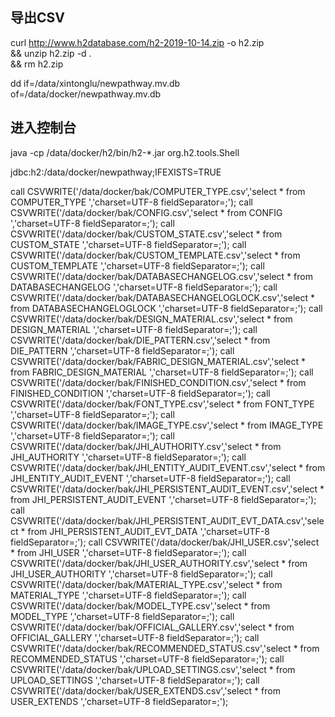 ## 导出CSV

curl http://www.h2database.com/h2-2019-10-14.zip -o h2.zip \
&& unzip h2.zip -d . \
&& rm h2.zip

dd if=/data/xintonglu/newpathway.mv.db of=/data/docker/newpathway.mv.db

## 进入控制台

java -cp /data/docker/h2/bin/h2-*.jar org.h2.tools.Shell

jdbc:h2:/data/docker/newpathway;IFEXISTS=TRUE

call CSVWRITE('/data/docker/bak/COMPUTER_TYPE.csv','select * from COMPUTER_TYPE ','charset=UTF-8 fieldSeparator=;');
call CSVWRITE('/data/docker/bak/CONFIG.csv','select * from CONFIG ','charset=UTF-8 fieldSeparator=;');
call CSVWRITE('/data/docker/bak/CUSTOM_STATE.csv','select * from CUSTOM_STATE ','charset=UTF-8 fieldSeparator=;');
call CSVWRITE('/data/docker/bak/CUSTOM_TEMPLATE.csv','select * from CUSTOM_TEMPLATE ','charset=UTF-8 fieldSeparator=;');
call CSVWRITE('/data/docker/bak/DATABASECHANGELOG.csv','select * from DATABASECHANGELOG ','charset=UTF-8 fieldSeparator=;');
call CSVWRITE('/data/docker/bak/DATABASECHANGELOGLOCK.csv','select * from DATABASECHANGELOGLOCK ','charset=UTF-8 fieldSeparator=;');
call CSVWRITE('/data/docker/bak/DESIGN_MATERIAL.csv','select * from DESIGN_MATERIAL ','charset=UTF-8 fieldSeparator=;');
call CSVWRITE('/data/docker/bak/DIE_PATTERN.csv','select * from DIE_PATTERN ','charset=UTF-8 fieldSeparator=;');
call CSVWRITE('/data/docker/bak/FABRIC_DESIGN_MATERIAL.csv','select * from FABRIC_DESIGN_MATERIAL ','charset=UTF-8 fieldSeparator=;');
call CSVWRITE('/data/docker/bak/FINISHED_CONDITION.csv','select * from FINISHED_CONDITION ','charset=UTF-8 fieldSeparator=;');
call CSVWRITE('/data/docker/bak/FONT_TYPE.csv','select * from FONT_TYPE ','charset=UTF-8 fieldSeparator=;');
call CSVWRITE('/data/docker/bak/IMAGE_TYPE.csv','select * from IMAGE_TYPE ','charset=UTF-8 fieldSeparator=;');
call CSVWRITE('/data/docker/bak/JHI_AUTHORITY.csv','select * from JHI_AUTHORITY ','charset=UTF-8 fieldSeparator=;');
call CSVWRITE('/data/docker/bak/JHI_ENTITY_AUDIT_EVENT.csv','select * from JHI_ENTITY_AUDIT_EVENT ','charset=UTF-8 fieldSeparator=;');
call CSVWRITE('/data/docker/bak/JHI_PERSISTENT_AUDIT_EVENT.csv','select * from JHI_PERSISTENT_AUDIT_EVENT ','charset=UTF-8 fieldSeparator=;');
call CSVWRITE('/data/docker/bak/JHI_PERSISTENT_AUDIT_EVT_DATA.csv','select * from JHI_PERSISTENT_AUDIT_EVT_DATA ','charset=UTF-8 fieldSeparator=;');
call CSVWRITE('/data/docker/bak/JHI_USER.csv','select * from JHI_USER ','charset=UTF-8 fieldSeparator=;');
call CSVWRITE('/data/docker/bak/JHI_USER_AUTHORITY.csv','select * from JHI_USER_AUTHORITY ','charset=UTF-8 fieldSeparator=;');
call CSVWRITE('/data/docker/bak/MATERIAL_TYPE.csv','select * from MATERIAL_TYPE ','charset=UTF-8 fieldSeparator=;');
call CSVWRITE('/data/docker/bak/MODEL_TYPE.csv','select * from MODEL_TYPE ','charset=UTF-8 fieldSeparator=;');
call CSVWRITE('/data/docker/bak/OFFICIAL_GALLERY.csv','select * from OFFICIAL_GALLERY ','charset=UTF-8 fieldSeparator=;');
call CSVWRITE('/data/docker/bak/RECOMMENDED_STATUS.csv','select * from RECOMMENDED_STATUS ','charset=UTF-8 fieldSeparator=;');
call CSVWRITE('/data/docker/bak/UPLOAD_SETTINGS.csv','select * from UPLOAD_SETTINGS ','charset=UTF-8 fieldSeparator=;');
call CSVWRITE('/data/docker/bak/USER_EXTENDS.csv','select * from USER_EXTENDS ','charset=UTF-8 fieldSeparator=;');